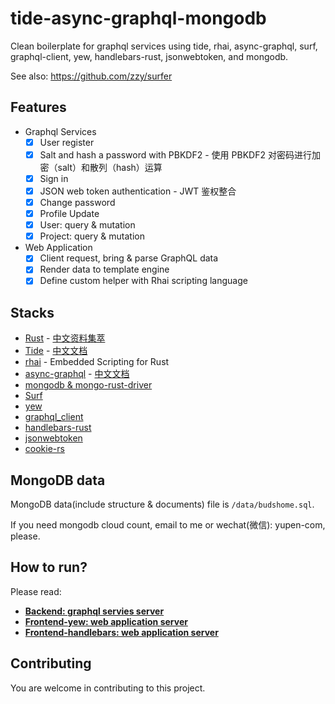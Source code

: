 # tide-async-graphql-mongodb

Clean boilerplate for graphql services using tide, rhai, async-graphql, surf, graphql-client, yew, handlebars-rust, jsonwebtoken, and mongodb.

See also: https://github.com/zzy/surfer

## Features

- Graphql Services
  - [x] User register
  - [x] Salt and hash a password with PBKDF2 - 使用 PBKDF2 对密码进行加密（salt）和散列（hash）运算
  - [x] Sign in
  - [x] JSON web token authentication - JWT 鉴权整合
  - [x] Change password
  - [x] Profile Update
  - [x] User: query & mutation
  - [x] Project: query & mutation
- Web Application
  - [x] Client request, bring & parse GraphQL data
  - [x] Render data to template engine
  - [x] Define custom helper with Rhai scripting language

## Stacks

- [Rust](https://www.rust-lang.org) - [中文资料集萃](https://budshome.com)
- [Tide](https://crates.io/crates/tide) - [中文文档](https://tide.budshome.com)
- [rhai](https://crates.io/crates/rhai) - Embedded Scripting for Rust
- [async-graphql](https://crates.io/crates/async-graphql) - [中文文档](https://async-graphql.budshome.com)
- [mongodb & mongo-rust-driver](https://crates.io/crates/mongodb)
- [Surf](https://crates.io/crates/surf)
- [yew](https://crates.io/crates/yew)
- [graphql_client](https://crates.io/crates/graphql_client)
- [handlebars-rust](https://crates.io/crates/handlebars)
- [jsonwebtoken](https://crates.io/crates/jsonwebtoken)
- [cookie-rs](https://crates.io/crates/cookie)

## MongoDB data

MongoDB data(include structure & documents) file is `/data/budshome.sql`.

If you need mongodb cloud count, email to me or wechat(微信): yupen-com, please.

## How to run?

Please read:

- [**Backend: graphql servies server**](./backend/README.md)
- [**Frontend-yew: web application server**](./frontend-yew/README.md)
- [**Frontend-handlebars: web application server**](./frontend-handlebars/README.md)

## Contributing

You are welcome in contributing to this project.
